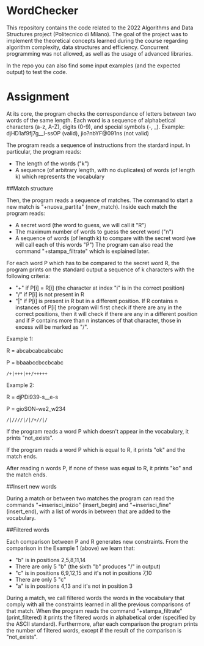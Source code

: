 # WordChecker

This repository contains the code related to the 2022 Algorithms and Data Structures project (Politecnico di Milano).
The goal of the project was to implement the theoretical concepts learned during the course regarding algorithm complexity, data structures and efficiency. Concurrent programming was not allowed, as well as the usage of advanced libraries.

In the repo you can also find some input examples (and the expected output) to test the code.

# Assignment

At its core, the program checks the correspondance of letters between two words of the same length. Each word is a sequence of alphabetical characters (a-z, A-Z), digits (0-9), and special symbols (-, _).
Example: djHD1af9fj7g__l-ssOP (valid), jio?nbYF@091ns (not valid)

The program reads a sequence of instructions from the stardard input. 
In particular, the program reads:
- The length of the words ("k")
- A sequence (of arbitrary length, with no duplicates) of words (of length k) which represents the vocabulary


##Match structure

Then, the program reads a sequence of matches. The command to start a new match is "+nuova_partita" (new_match).
Inside each match the program reads:
- A secret word (the word to guess, we will call it "R")
- The maximum number of words to guess the secret word ("n")
- A sequence of words (of length k) to compare with the secret word (we will call each of this words "P")
The program can also read the command "+stampa_filtrate" which is explained later.

For each word P which has to be compared to the secret word R, the program prints on the standard output a sequence of k characters with the following criteria:
- "+" if P[i] = R[i] (the character at index "i" is in the correct position)
- "/" if P[i] is not present in R
- "|" if P[i] is present in R but in a different position. If R contains n instances of P[i] the program will first check if there are any in the correct positions, then it will check if there are any in a different position and if P contains more than n instances of that character, those in excess will be marked as "/".

Example 1:

R = abcabcabcabcabc

P = bbaabccbccbcabc

    /+|+++|++/+++++

Example 2:

R = djPDi939-s__e-s

P = gioSON-we2_w234

    /|////|/|/+//|/
    
If the program reads a word P which doesn't appear in the vocabulary, it prints "not_exists".

If the program reads a word P which is equal to R, it prints "ok" and the match ends.

After reading n words P, if none of these was equal to R, it prints "ko" and the match ends.


##Insert new words

During a match or between two matches the program can read the commands "+inserisci_inizio" (insert_begin) and "+inserisci_fine" (insert_end), with a list of words in between that are added to the vocabulary.


##Filtered words

Each comparison between P and R generates new constraints. From the comparison in the Example 1 (above) we learn that:
- "b" is in positions 2,5,8,11,14
- There are only 5 "b" (the sixth "b" produces "/" in output)
- "c" is in positions 6,9,12,15 and it's not in positions 7,10
- There are only 5 "c"
- "a" is in positions 4,13 and it's not in position 3

During a match, we call filtered words the words in the vocabulary that comply with all the constraints learned in all the previous comparisons of that match. When the program reads the command "+stampa_filtrate" (print_filtered) it prints the filtered words in alphabetical order (specified by the ASCII standard). Furthermore, after each comparison the program prints the number of filtered words, except if the result of the comparison is "not_exists".

